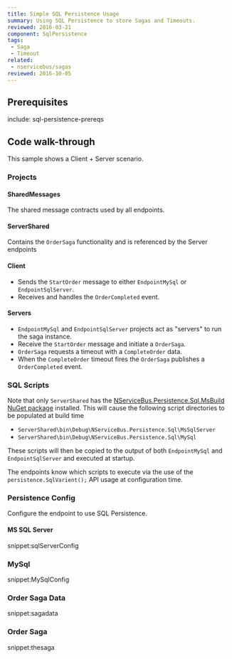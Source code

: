 ```yaml
---
title: Simple SQL Persistence Usage
summary: Using SQL Persistence to store Sagas and Timeouts.
reviewed: 2016-03-21
component: SqlPersistence
tags:
 - Saga
 - Timeout
related:
 - nservicebus/sagas
reviewed: 2016-10-05
---
```


## Prerequisites


include: sql-persistence-prereqs


## Code walk-through

This sample shows a Client + Server scenario.


### Projects


#### SharedMessages

The shared message contracts used by all endpoints.


#### ServerShared

Contains the `OrderSaga` functionality and is referenced by the Server endpoints


####  Client

 * Sends the `StartOrder` message to either `EndpointMySql` or `EndpointSqlServer`.
 * Receives and handles the `OrderCompleted` event.


#### Servers
 
 * `EndpointMySql` and `EndpointSqlServer` projects act as "servers" to run the saga instance.
 * Receive the `StartOrder` message and initiate a `OrderSaga`.
 * `OrderSaga` requests a timeout with a `CompleteOrder` data.
 * When the `CompleteOrder` timeout fires the `OrderSaga` publishes a `OrderCompleted` event.


### SQL Scripts

Note that only `ServerShared` has the [NServiceBus.Persistence.Sql.MsBuild NuGet package](https://www.nuget.org/packages/NServiceBus.Persistence.Sql.MsBuild) installed. This will cause the following script directories to be populated at build time 

 * `ServerShared\bin\Debug\NServiceBus.Persistence.Sql\MsSqlServer`
 * `ServerShared\bin\Debug\NServiceBus.Persistence.Sql\MySql`

These scripts will then be copied to the output of both `EndpointMySql` and `EndpointSqlServer` and executed at startup. 

The endpoints know which scripts to execute via the use of the `persistence.SqlVarient();` API usage at configuration time.


### Persistence Config

Configure the endpoint to use SQL Persistence.


#### MS SQL Server

snippet:sqlServerConfig


### MySql

snippet:MySqlConfig


### Order Saga Data

snippet:sagadata


### Order Saga

snippet:thesaga
